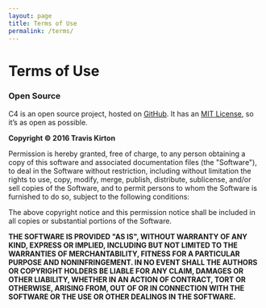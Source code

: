 ```yaml
---
layout: page
title: Terms of Use
permalink: /terms/
---
```


# Terms of Use

### Open Source

C4 is an open source project, hosted on [GitHub](https://github.com/c4labs/C4iOS). It has an [MIT License](http://en.wikipedia.org/wiki/MIT_License#License_terms), so it’s as open as possible.

**Copyright © 2016 Travis Kirton**

Permission is hereby granted, free of charge, to any person obtaining a copy of this software and associated documentation files (the "Software"), to deal in the Software without restriction, including without limitation the rights to use, copy, modify, merge, publish, distribute, sublicense, and/or sell copies of the Software, and to permit persons to whom the Software is furnished to do so, subject to the following conditions:

The above copyright notice and this permission notice shall be included in all copies or substantial portions of the Software.

**THE SOFTWARE IS PROVIDED "AS IS", WITHOUT WARRANTY OF ANY KIND, EXPRESS OR IMPLIED, INCLUDING BUT NOT LIMITED TO THE WARRANTIES OF MERCHANTABILITY, FITNESS FOR A PARTICULAR PURPOSE AND NONINFRINGEMENT. IN NO EVENT SHALL THE AUTHORS OR COPYRIGHT HOLDERS BE LIABLE FOR ANY CLAIM, DAMAGES OR OTHER LIABILITY, WHETHER IN AN ACTION OF CONTRACT, TORT OR OTHERWISE, ARISING FROM, OUT OF OR IN CONNECTION WITH THE SOFTWARE OR THE USE OR OTHER DEALINGS IN THE SOFTWARE.**
